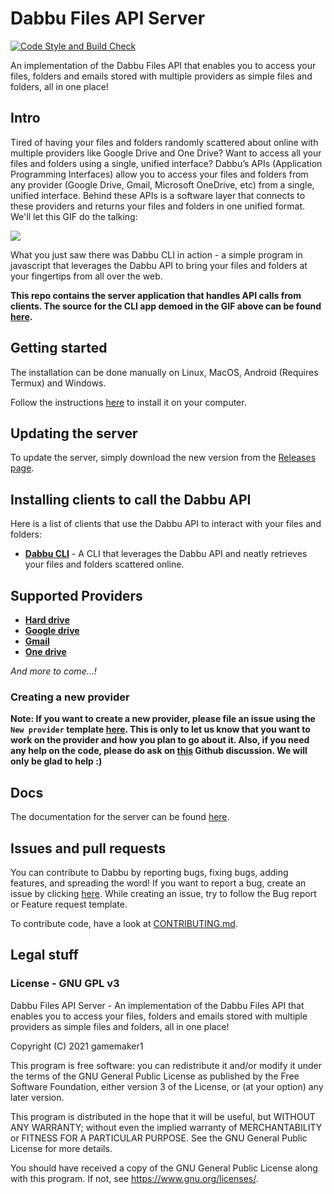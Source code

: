 # Dabbu Files API Server

[![Code Style and Build Check](https://github.com/dabbu-knowledge-platform/files-api-server/actions/workflows/style_and_build_check.yml/badge.svg)](https://github.comdabbu-knowledge-platform/files-api-server/actions/workflows/style_and_build_check.yml)

An implementation of the Dabbu Files API that enables you to access your files, folders and emails stored with multiple providers as simple files and folders, all in one place!

## Intro

Tired of having your files and folders randomly scattered about online with multiple providers like Google Drive and One Drive? Want to access all your files and folders using a single, unified interface? Dabbu’s APIs (Application Programming Interfaces) allow you to access your files and folders from any provider (Google Drive, Gmail, Microsoft OneDrive, etc) from a single, unified interface. Behind these APIs is a software layer that connects to these providers and returns your files and folders in one unified format. We'll let this GIF do the talking:

![](./media/DabbuCLI.gif)

What you just saw there was Dabbu CLI in action - a simple program in javascript that leverages the Dabbu API to bring your files and folders at your fingertips from all over the web.

**This repo contains the server application that handles API calls from clients. The source for the CLI app demoed in the GIF above can be found [here](https://github.com/dabbu-knowledge-platform/cli).**

## Getting started

The installation can be done manually on Linux, MacOS, Android (Requires Termux) and Windows.

Follow the instructions [here](https://dabbu-knowledge-platform.github.io/impls/server) to install it on your computer.

## Updating the server

To update the server, simply download the new version from the [Releases page](https://github.com/dabbu-knowledge-platform/files-api-server/releases).

## Installing clients to call the Dabbu API

Here is a list of clients that use the Dabbu API to interact with your files and folders:

- [**Dabbu CLI**](https://github.com/dabbu-knowledge-platform/cli) - A CLI that leverages the Dabbu API and neatly retrieves your files and folders scattered online.

## Supported Providers

- [**Hard drive**](./docs/modules/hard_drive.md)
- [**Google drive**](./docs/modules/google_drive.md)
- [**Gmail**](./docs/modules/gmail.md)
- [**One drive**](./docs/modules/one_drive.md)

_And more to come...!_

### Creating a new provider

**Note: If you want to create a new provider, please file an issue using the `New provider` template [here](https://github.com/dabbu-knowledge-platform/files-api-server/issues/new/choose). This is only to let us know that you want to work on the provider and how you plan to go about it. Also, if you need any help on the code, please do ask on [this](https://github.com/dabbu-knowledge-platform/files-api-server/discussions/categories/want-to-contribute) Github discussion. We will only be glad to help :)**

## Docs

The documentation for the server can be found [here](https://dabbu-knowledge-platform.github.io/impls/server).

## Issues and pull requests

You can contribute to Dabbu by reporting bugs, fixing bugs, adding features, and spreading the word! If you want to report a bug, create an issue by clicking [here](https://github.com/dabbu-knowledge-platform/files-api-server/issues/new/choose). While creating an issue, try to follow the Bug report or Feature request template.

To contribute code, have a look at [CONTRIBUTING.md](./CONTRIBUTING.md).

## Legal stuff

### License - GNU GPL v3

Dabbu Files API Server - An implementation of the Dabbu Files API that
enables you to access your files, folders and emails stored with
multiple providers as simple files and folders, all in one place!

Copyright (C) 2021 gamemaker1

This program is free software: you can redistribute it and/or modify
it under the terms of the GNU General Public License as published by
the Free Software Foundation, either version 3 of the License, or
(at your option) any later version.

This program is distributed in the hope that it will be useful,
but WITHOUT ANY WARRANTY; without even the implied warranty of
MERCHANTABILITY or FITNESS FOR A PARTICULAR PURPOSE. See the
GNU General Public License for more details.

You should have received a copy of the GNU General Public License
along with this program. If not, see <https://www.gnu.org/licenses/>.
